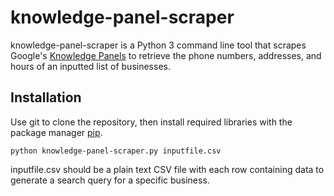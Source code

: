 # knowledge-panel-scraper
knowledge-panel-scraper is a Python 3 command line tool that scrapes Google's [Knowledge Panels](https://support.google.com/business/answer/6331288?hl=en) to retrieve the phone numbers, addresses, and hours of an inputted list of businesses.

## Installation

Use git to clone the repository, then install required libraries with the package manager [pip](https://pip.pypa.io/en/stable/).


```
python knowledge-panel-scraper.py inputfile.csv
```

inputfile.csv should be a plain text CSV file with each row containing data to generate a search query for a specific business.
